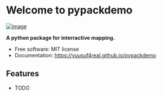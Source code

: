 # Welcome to pypackdemo


[![image](https://img.shields.io/pypi/v/pypackdemo.svg)](https://pypi.python.org/pypi/pypackdemo)


**A python package for interractive mapping.**


-   Free software: MIT license
-   Documentation: <https://yuusuf4real.github.io/pypackdemo>
    

## Features

-   TODO

